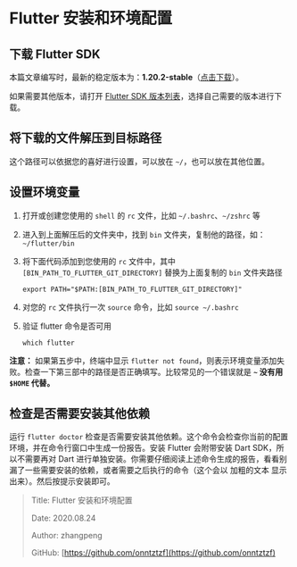# Flutter 安装和环境配置

## 下载 Flutter SDK

本篇文章编写时，最新的稳定版本为：**1.20.2-stable**（[点击下载](https://storage.flutter-io.cn/flutter_infra/releases/stable/macos/flutter_macos_1.20.2-stable.zip)）。

如果需要其他版本，请打开 [Flutter SDK 版本列表](https://flutter.cn/docs/development/tools/sdk/releases?tab=macos)，选择自己需要的版本进行下载。

## 将下载的文件解压到目标路径

这个路径可以依据您的喜好进行设置，可以放在 `~/`，也可以放在其他位置。

## 设置环境变量

1. 打开或创建您使用的 `shell` 的 `rc` 文件，比如 `~/.bashrc`、`~/zshrc` 等
2. 进入到上面解压后的文件夹中，找到 `bin` 文件夹，复制他的路径，如：`~/flutter/bin`
3. 将下面代码添加到您使用的 `rc` 文件中，其中 `[BIN_PATH_TO_FLUTTER_GIT_DIRECTORY]` 替换为上面复制的 `bin` 文件夹路径

   ```text
   export PATH="$PATH:[BIN_PATH_TO_FLUTTER_GIT_DIRECTORY]"
   ```

4. 对您的 `rc` 文件执行一次 `source` 命令，比如 `source ~/.bashrc`
5. 验证 flutter 命令是否可用

   ```text
   which flutter
   ```

**注意：** 如果第五步中，终端中显示 `flutter not found`，则表示环境变量添加失败。检查一下第三部中的路径是否正确填写。比较常见的一个错误就是 **`~` 没有用 `$HOME` 代替。**

## 检查是否需要安装其他依赖

运行 `flutter doctor` 检查是否需要安装其他依赖。这个命令会检查你当前的配置环境，并在命令行窗口中生成一份报告。安装 Flutter 会附带安装 Dart SDK，所以不需要再对 Dart 进行单独安装。你需要仔细阅读上述命令生成的报告，看看别漏了一些需要安装的依赖，或者需要之后执行的命令（这个会以 加粗的文本 显示出来）。然后按提示安装即可。

> Title: Flutter 安装和环境配置
>
> Date: 2020.08.24
>
> Author: zhangpeng
>
> GitHub: [https://github.com/onntztzf](https://github.com/onntztzf)
